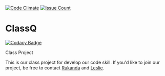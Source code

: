 [![Code Climate](https://codeclimate.com/github/leslieaula/ClassQ/badges/gpa.svg)](https://codeclimate.com/github/leslieaula/ClassQ/code)
[![Issue Count](https://codeclimate.com/github/leslieaula/ClassQ/badges/issue_count.svg)](https://codeclimate.com/github/leslieaula/ClassQ/issues)

# ClassQ

[![Codacy Badge](https://api.codacy.com/project/badge/Grade/c29f6a10c2544244b79976f28408b15f)](https://www.codacy.com/app/cristiano-ulo/ClassQ?utm_source=github.com&utm_medium=referral&utm_content=leslieaula/ClassQ&utm_campaign=badger)

Class Project


This is our class project for develop our code skill.
If you'd like to join our project, be free to contact [Rukanda](https://twitter.com/rukandax) and [Leslie](https://twitter.com/leslie_aula).
